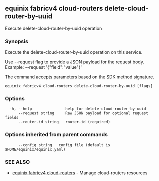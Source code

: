 ## equinix fabricv4 cloud-routers delete-cloud-router-by-uuid

Execute delete-cloud-router-by-uuid operation

### Synopsis

Execute the delete-cloud-router-by-uuid operation on this service.

Use --request flag to provide a JSON payload for the request body.
Example: --request '{"field":"value"}'

The command accepts parameters based on the SDK method signature.

```
equinix fabricv4 cloud-routers delete-cloud-router-by-uuid [flags]
```

### Options

```
  -h, --help               help for delete-cloud-router-by-uuid
      --request string     Raw JSON payload for optional request fields
      --router-id string   router-id (required)
```

### Options inherited from parent commands

```
      --config string   config file (default is $HOME/equinix/equinix.yaml)
```

### SEE ALSO

* [equinix fabricv4 cloud-routers](equinix_fabricv4_cloud-routers.md)	 - Manage cloud-routers resources

